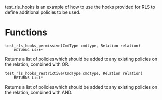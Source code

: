 test_rls_hooks is an example of how to use the hooks provided for RLS to
define additional policies to be used.

Functions
=========
	test_rls_hooks_permissive(CmdType cmdtype, Relation relation)
    	RETURNS List*

Returns a list of policies which should be added to any existing
policies on the relation, combined with OR.

	test_rls_hooks_restrictive(CmdType cmdtype, Relation relation)
    	RETURNS List*

Returns a list of policies which should be added to any existing
policies on the relation, combined with AND.
